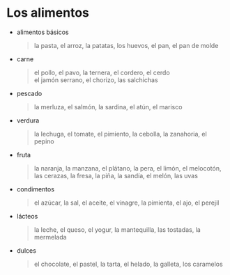 # Los alimentos

- alimentos básicos

  > la pasta, el arroz, la patatas, los huevos, el pan, el pan de molde

- carne

  > el pollo, el pavo, la ternera, el cordero, el cerdo
  <br> el jamón serrano, el chorizo, las salchichas

- pescado

  > la merluza, el salmón, la sardina, el atún, el marisco

- verdura

  > la lechuga, el tomate, el pimiento, la cebolla, la zanahoria, el pepino

- fruta

  > la naranja, la manzana, el plátano, la pera, el limón, el melocotón, las cerazas, la fresa, la piña, la sandía, el melón, las uvas

- condimentos

  > el azúcar, la sal, el aceite, el vinagre, la pimienta, el ajo, el perejil

- lácteos

  > la leche, el queso, el yogur, la mantequilla, las tostadas, la mermelada

- dulces

  > el chocolate, el pastel, la tarta, el helado, la galleta, los caramelos
